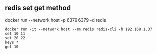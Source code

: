 ## redis set get method
docker run --network host -p 6379:6379 -d redis

```shell
docker run -it --network host --rm redis redis-cli -h 192.168.1.37
set 10 11
set 20 22
keys *
get 10
```
